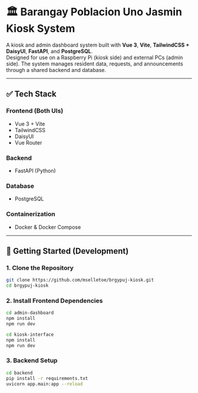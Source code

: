 # 🏛️ Barangay Poblacion Uno Jasmin Kiosk System

A kiosk and admin dashboard system built with **Vue 3**, **Vite**, **TailwindCSS + DaisyUI**, **FastAPI**, and **PostgreSQL**.  
Designed for use on a Raspberry Pi (kiosk side) and external PCs (admin side). The system manages resident data, requests, and announcements through a shared backend and database.

---

## ✅ Tech Stack

### Frontend (Both UIs)
- Vue 3 + Vite  
- TailwindCSS  
- DaisyUI  
- Vue Router  

### Backend
- FastAPI (Python)

### Database
- PostgreSQL

### Containerization
- Docker & Docker Compose

---

## 🚀 Getting Started (Development)

### 1. Clone the Repository
```bash
git clone https://github.com/mselletoe/brgypuj-kiosk.git
cd brgypuj-kiosk
```

### 2. Install Frontend Dependencies
```bash
cd admin-dashboard
npm install
npm run dev
```
```bash
cd kiosk-interface
npm install
npm run dev
```

### 3. Backend Setup
```bash
cd backend
pip install -r requirements.txt
uvicorn app.main:app --reload
```



